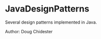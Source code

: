JavaDesignPatterns
==================

Several design patterns implemented in Java.

Author: Doug Chidester
